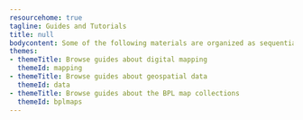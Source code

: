 ```yaml
---
resourcehome: true
tagline: Guides and Tutorials
title: null
bodycontent: Some of the following materials are organized as sequential, step-by-step tutorials, while others are meant to serve as topic reference guides.
themes:
- themeTitle: Browse guides about digital mapping
  themeId: mapping
- themeTitle: Browse guides about geospatial data
  themeId: data
- themeTitle: Browse guides about the BPL map collections
  themeId: bplmaps
---
```


